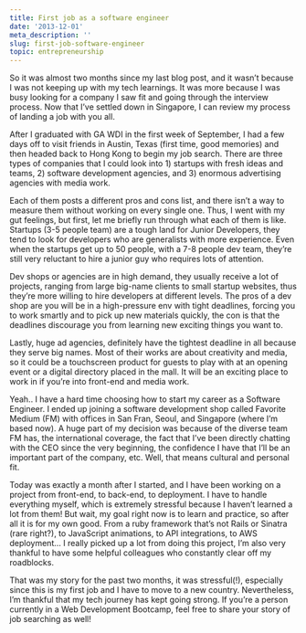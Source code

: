 ```yaml
---
title: First job as a software engineer
date: '2013-12-01'
meta_description: ''
slug: first-job-software-engineer
topic: entrepreneurship
---
```


So it was almost two months since my last blog post, and it wasn’t because I was not keeping up with my tech learnings. It was more because I was busy looking for a company I saw fit and going through the interview process. Now that I’ve settled down in Singapore, I can review my process of landing a job with you all.

After I graduated with GA WDI in the first week of September, I had a few days off to visit friends in Austin, Texas (first time, good memories) and then headed back to Hong Kong to begin my job search. There are three types of companies that I could look into 1) startups with fresh ideas and teams, 2) software development agencies, and 3) enormous advertising agencies with media work.

Each of them posts a different pros and cons list, and there isn’t a way to measure them without working on every single one. Thus, I went with my gut feelings, but first, let me briefly run through what each of them is like. Startups (3-5 people team) are a tough land for Junior Developers, they tend to look for developers who are generalists with more experience. Even when the startups get up to 50 people, with a 7-8 people dev team, they’re still very reluctant to hire a junior guy who requires lots of attention.

Dev shops or agencies are in high demand, they usually receive a lot of projects, ranging from large big-name clients to small startup websites, thus they’re more willing to hire developers at different levels. The pros of a dev shop are you will be in a high-pressure env with tight deadlines, forcing you to work smartly and to pick up new materials quickly, the con is that the deadlines discourage you from learning new exciting things you want to.

Lastly, huge ad agencies, definitely have the tightest deadline in all because they serve big names. Most of their works are about creativity and media, so it could be a touchscreen product for guests to play with at an opening event or a digital directory placed in the mall. It will be an exciting place to work in if you’re into front-end and media work.

Yeah.. I have a hard time choosing how to start my career as a Software Engineer. I ended up joining a software development shop called Favorite Medium (FM) with offices in San Fran, Seoul, and Singapore (where I’m based now). A huge part of my decision was because of the diverse team FM has, the international coverage, the fact that I’ve been directly chatting with the CEO since the very beginning, the confidence I have that I’ll be an important part of the company, etc. Well, that means cultural and personal fit.

Today was exactly a month after I started, and I have been working on a project from front-end, to back-end, to deployment. I have to handle everything myself, which is extremely stressful because I haven’t learned a lot from them! But wait, my goal right now is to learn and practice, so after all it is for my own good. From a ruby framework that’s not Rails or Sinatra (rare right?), to JavaScript animations, to API integrations, to AWS deployment… I really picked up a lot from doing this project, I’m also very thankful to have some helpful colleagues who constantly clear off my roadblocks.

That was my story for the past two months, it was stressful(!), especially since this is my first job and I have to move to a new country. Nevertheless, I’m thankful that my tech journey has kept going strong. If you’re a person currently in a Web Development Bootcamp, feel free to share your story of job searching as well!
